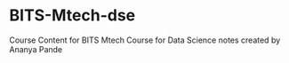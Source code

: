 # BITS-Mtech-dse
Course Content for BITS Mtech Course for Data Science notes created by Ananya Pande
